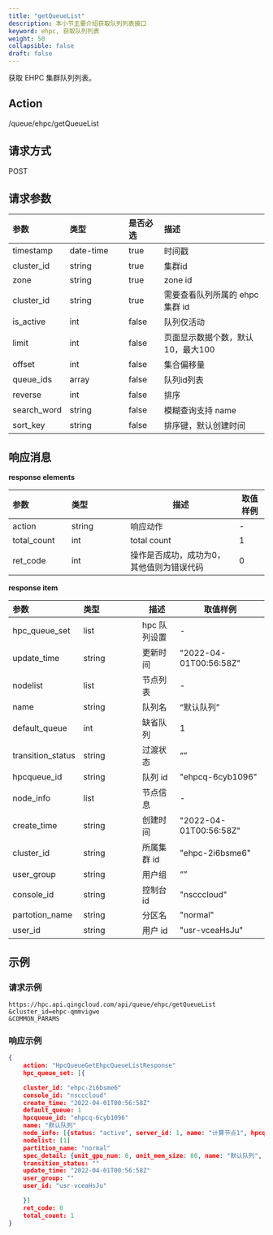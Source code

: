 ```yaml
---
title: "getQueueList"
description: 本小节主要介绍获取队列列表接口 
keyword: ehpc, 获取队列列表
weight: 50
collapsible: false
draft: false
---
```


获取 EHPC 集群队列列表。

## Action

/queue/ehpc/getQueueList

## 请求方式

POST

## 请求参数

| 参数        | <span style="display:inline-block;width:100px">类型</span> | 是否必选 | 描述                              |
| :---------- | :--------------------------------------------------------- | :------- | :-------------------------------- |
| timestamp   | date-time                                                  | true     | 时间戳                            |
| cluster_id  | string                                                     | true     | 集群id                            |
| zone        | string                                                     | true     | zone id                           |
| cluster_id  | string                                                     | true     | 需要查看队列所属的 ehpc 集群 id   |
| is_active   | int                                                        | false    | 队列仅活动                        |
| limit       | int                                                        | false    | 页面显示数据个数，默认10，最大100 |
| offset      | int                                                        | false    | 集合偏移量                        |
| queue_ids   | array                                                      | false    | 队列id列表                        |
| reverse     | int                                                        | false    | 排序                              |
| search_word | string                                                     | false    | 模糊查询支持 name                 |
| sort_key    | string                                                     | false    | 排序键，默认创建时间              |

## 响应消息

**response elements**

| <span style="display:inline-block;width:100px">参数</span> | <span style="display:inline-block;width:100px">类型</span> | 描述                                      | 取值样例 |
| :--------------------------------------------------------- | :--------------------------------------------------------- | ----------------------------------------- | -------- |
| action                                                     | string                                                     | 响应动作                                  | -        |
| total_count                                                | int                                                        | total count                               | 1        |
| ret_code                                                   | int                                                        | 操作是否成功，成功为0，其他值则为错误代码 | 0        |

**response item**

| <span style="display:inline-block;width:100px">参数</span> | <span style="display:inline-block;width:100px">类型</span> | 描述         | 取值样例               |
| :--------------------------------------------------------- | :--------------------------------------------------------- | ------------ | ---------------------- |
| hpc_queue_set                                              | list                                                       | hpc 队列设置 | -                      |
| update_time                                                | string                                                     | 更新时间     | "2022-04-01T00:56:58Z" |
| nodelist                                                   | list                                                       | 节点列表     | -                      |
| name                                                       | string                                                     | 队列名       | “默认队列”             |
| default_queue                                              | int                                                        | 缺省队列     | 1                      |
| transition_status                                          | string                                                     | 过渡状态     | “”                     |
| hpcqueue_id                                                | string                                                     | 队列 id      | "ehpcq-6cyb1096"       |
| node_info                                                  | list                                                       | 节点信息     | -                      |
| create_time                                                | string                                                     | 创建时间     | "2022-04-01T00:56:58Z" |
| cluster_id                                                 | string                                                     | 所属集群 id  | "ehpc-2i6bsme6"        |
| user_group                                                 | string                                                     | 用户组       | “”                     |
| console_id                                                 | string                                                     | 控制台 id    | "nscccloud"            |
| partotion_name                                             | string                                                     | 分区名       | "normal"               |
| user_id                                                    | string                                                     | 用户 id      | "usr-vceaHsJu"         |

## 示例

### 请求示例

```url
https://hpc.api.qingcloud.com/api/queue/ehpc/getQueueList
&cluster_id=ehpc-qmmvigwe
&COMMON_PARAMS
```

### 响应示例

```json
{
	action: "HpcQueueGetEhpcQueueListResponse"
	hpc_queue_set: [{

	cluster_id: "ehpc-2i6bsme6"
	console_id: "nscccloud"
	create_time: "2022-04-01T00:56:58Z"
	default_queue: 1
	hpcqueue_id: "ehpcq-6cyb1096"
	name: "默认队列"
	node_info: [{status: "active", server_id: 1, name: "计算节点1", hpcqueue_id: "ehpcq-6cyb1096",…}]
	nodelist: [1]
	partition_name: "normal"
	spec_detail: {unit_gpu_num: 0, unit_mem_size: 80, name: "默认队列", cpu_num: 26, mem_size: 80, gpu_num: 0,…}
	transition_status: ""
	update_time: "2022-04-01T00:56:58Z"
	user_group: ""
	user_id: "usr-vceaHsJu"

	}]
	ret_code: 0
	total_count: 1
}
```
